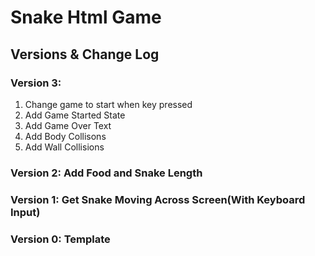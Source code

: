 # Snake Html Game

## Versions & Change Log

### Version 3:

1. Change game to start when key pressed
2. Add Game Started State
3. Add Game Over Text
4. Add Body Collisons
5. Add Wall Collisions

### Version 2: Add Food and Snake Length

### Version 1: Get Snake Moving Across Screen(With Keyboard Input)

### Version 0: Template
